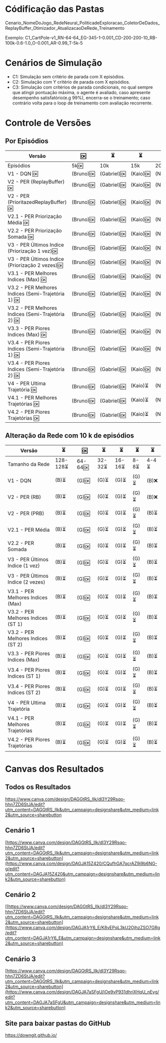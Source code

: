 # Códificação das Pastas
Cenario_NomeDoJogo_RedeNeural_PoliticadeExploracao_ColetorDeDados_ReplayBuffer_Otimizador_AtualizacaoDeRede_Treinamento

Exemplo: C1_CartPole-v1_RN-64-64_EG-345-1-0.001_CD-200-200-10_RB-100k-0.6-1.0_O-0.001_AR-0.99_T-5k-5

# Cenários de Simulação
* C1: Simulação sem critério de parada com X episódios.
* C2: Simulação com Y critério de parada com X episódios.
* C3: Simulação com critérios de parada condicionais, no qual sempre que atingir pontuação máxima, o agente é avaliado, caso apresente desempenho satisfatório(e.g 99%), encerra-se o treinamento; caso contrário volta para o loop de treinamento com avaliação recorrente.

# Controle de Versões

## Por Episódios

| Versão | 🆗 |⏳|⏳|⏳|
|--------|-------------|-----|-----|-----|
| Episódios                                             | 5k🆗  |         10k |     15k |       20k          |
|V1 - DQN 🆗|                                          (Bruno)🆗| (Gabriel)🆗|(Kaio)🆗|(Nicolas)🆗|
|V2 - PER (ReplayBuffer) 🆗   |                        (Bruno)🆗| (Gabriel)🆗|(Kaio)🆗|(Nicolas)🆗|
|V2 - PER (PrioritazedReplayBuffer) 🆗   |             (Bruno)🆗| (Gabriel)🆗|(Kaio)🆗|(Nicolas)🆗|
|V2.1 - PER Priorização Média  🆗  |                   (Bruno)🆗| (Gabriel)🆗|(Kaio)🆗|(Nicolas)🆗|
|V2.2 - PER Priorização Somada  🆗  |                  (Bruno)🆗| (Gabriel)🆗|(Kaio)🆗|(Nicolas)🆗|
|V3 - PER Últimos Indice (Priorização 1 vez)🆗 |       (Bruno)🆗| (Gabriel)🆗|(Kaio)🆗|(Nicolas)🆗|
|V3 - PER Últimos Indice (Priorização 2 vezes)🆗 |     (Bruno)🆗| (Gabriel)🆗|(Kaio)🆗|(Nicolas)🆗|
|V3.1 - PER Melhores Indices (Max)  🆗  |              (Bruno)🆗| (Gabriel)🆗|(Kaio)🆗|(Nicolas)🆗|
|V3.2 - PER Melhores Indices (Semi-Trajetória 1)  🆗  |(Bruno)🆗| (Gabriel)🆗|(Kaio)🆗|(Nicolas)🆗|
|V3.2 - PER Melhores Indices (Semi-Trajetória 2)  🆗  |(Bruno)🆗| (Gabriel)🆗|(Kaio)🆗|(Nicolas)🆗|
|V3.3 - PER Piores Indices (Max)  🆗  |                (Bruno)🆗| (Gabriel)🆗|(Kaio)🆗|(Nicolas)🆗|
|V3.4 - PER Piores Indices (Semi-Trajetória 1)  🆗  |  (Bruno)🆗| (Gabriel)🆗|(Kaio)🆗|(Nicolas)🆗|
|V3.4 - PER Piores Indices (Semi-Trajetória 2)  🆗  |  (Bruno)🆗| (Gabriel)🆗|(Kaio)🆗|(Nicolas)🆗|
|V4 - PER Ultima Trajetória 🆗  |                      (Bruno)🆗| (Gabriel)🆗|(Kaio)⏳|(Nicolas)⏳|
|V4.1 - PER Melhores Trajetórias 🆗   |                (Bruno)🆗| (Gabriel)🆗|(Kaio)⏳|(Nicolas)⏳|
|V4.2 - PER Piores Trajetórias 🆗 |                    (Bruno)🆗| (Gabriel)🆗|(Kaio)⏳|(Nicolas)⏳|

## Alteração da Rede com 10 k de episódios

| Versão                            | ⏳       | 🆗     | ⏳     | ⏳     | ⏳   | ⏳   |
|-----------------------------------|----------|---------|---------|--------|-------|------|
| Tamanho da Rede                   | 128-128⏳| 64-64🆗| 32-32⏳| 16-16⏳| 8-8⏳| 4-4⏳|
|V1 - DQN                           | (B)⏳    | (G)🆗  |(G)⏳   |(G)⏳   |(G)⏳ | (B)❌|
|V2 - PER (RB)                      | (B)⏳    | (G)🆗  |(G)⏳   |(G)⏳   |(G)⏳ | (B)❌|
|V2 - PER (PRB)                     | (B)⏳    | (G)🆗  |(G)⏳   |(G)⏳   |(G)⏳ | (B)⏳|
|V2.1 - PER Média                   | (B)⏳    | (G)🆗  |(G)⏳   |(G)⏳   |(G)⏳ | (B)⏳|
|V2.2 - PER Somada                  | (B)⏳    | (G)🆗  |(G)⏳   |(G)⏳   |(G)⏳ | (B)⏳|
|V3 - PER Últimos Indice (1 vez)    | (B)⏳    | (G)🆗  |(G)⏳   |(G)⏳   |(G)⏳ | (B)⏳|
|V3 - PER Últimos Indice (2 vezes)  | (B)⏳    | (G)🆗  |(G)⏳   |(G)⏳   |(G)⏳ | (B)⏳|
|V3.1 - PER Melhores Indices (Max)  | (B)⏳    | (G)🆗  |(G)⏳   |(G)⏳   |(G)⏳ | (B)⏳|
|V3.2 - PER Melhores Indices (ST 1) | (B)⏳    | (G)🆗  |(G)⏳   |(G)⏳   |(G)⏳ | (B)⏳|
|V3.2 - PER Melhores Indices (ST 2) | (B)⏳    | (G)🆗  |(G)⏳   |(G)⏳   |(G)⏳ | (B)⏳|
|V3.3 - PER Piores Indices (Max)    | (B)⏳    | (G)🆗  |(G)⏳   |(G)⏳   |(G)⏳ | (B)⏳|
|V3.4 - PER Piores Indices (ST 1)   | (B)⏳    | (G)🆗  |(G)⏳   |(G)⏳   |(G)⏳ | (B)⏳|
|V3.4 - PER Piores Indices (ST 2)   | (B)⏳    | (G)🆗  |(G)⏳   |(G)⏳   |(G)⏳ | (B)⏳|
|V4 - PER Ultima Trajetória         | (B)⏳    | (G)🆗  |(G)⏳   |(G)⏳   |(G)⏳ | (B)⏳|
|V4.1 - PER Melhores Trajetórias    | (B)⏳    | (G)🆗  |(G)⏳   |(G)⏳   |(G)⏳ | (B)⏳|
|V4.2 - PER Piores Trajetórias      | (B)⏳    | (G)🆗  |(G)⏳   |(G)⏳   |(G)⏳ | (B)⏳|

# Canvas dos Resultados

## Todos os Resultados
https://www.canva.com/design/DAGGtRS_IIk/dl3Y29Rsqo-hhn7ZD6StJA/edit?utm_content=DAGGtRS_IIk&utm_campaign=designshare&utm_medium=link2&utm_source=sharebutton

## Cenário 1
[https://www.canva.com/design/DAGGtRS_IIk/dl3Y29Rsqo-hhn7ZD6StJA/edit?utm_content=DAGGtRS_IIk&utm_campaign=designshare&utm_medium=link2&utm_source=sharebutton](https://www.canva.com/design/DAGJA15Z420/CQufhGA7qcrAZ9j9b6NG-g/edit?utm_content=DAGJA15Z420&utm_campaign=designshare&utm_medium=link2&utm_source=sharebutton)

## Cenário 2
[[https://www.canva.com/design/DAGGtRS_IIk/dl3Y29Rsqo-hhn7ZD6StJA/edit?utm_content=DAGGtRS_IIk&utm_campaign=designshare&utm_medium=link2&utm_source=sharebutton](https://www.canva.com/design/DAGJA1rY6_E/K8vEPqL3kU2OjhzZSO7GRg/edit?utm_content=DAGJA1rY6_E&utm_campaign=designshare&utm_medium=link2&utm_source=sharebutton)

## Cenário 3
[https://www.canva.com/design/DAGGtRS_IIk/dl3Y29Rsqo-hhn7ZD6StJA/edit?utm_content=DAGGtRS_IIk&utm_campaign=designshare&utm_medium=link2&utm_source=sharebutton](https://www.canva.com/design/DAGJA7aSFgU/iOe9vP931dhriXHqU_nEyg/edit?utm_content=DAGJA7aSFgU&utm_campaign=designshare&utm_medium=link2&utm_source=sharebutton)

## Site para baixar pastas do GitHub
https://downgit.github.io/
